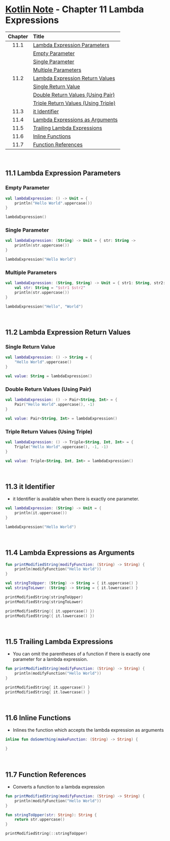 # [Kotlin Note](../../README.md) - Chapter 11 Lambda Expressions
| Chapter | Title |
| :-: | :- |
| 11.1 | [Lambda Expression Parameters](#111-lambda-expression-parameters) |
|  | [Empty Parameter](#empty-parameter) |
|  | [Single Parameter](#single-parameter) |
|  | [Multiple Parameters](#multiple-parameters) |
| 11.2 | [Lambda Expression Return Values](#112-lambda-expression-return-values) |
|  | [Single Return Value](#single-return-value) |
|  | [Double Return Values (Using Pair)](#double-return-values-using-pair) |
|  | [Triple Return Values (Using Triple)](#triple-return-values-using-triple) |
| 11.3 | [it Identifier](#113-it-identifier) |
| 11.4 | [Lambda Expressions as Arguments](#114-lambda-expressions-as-arguments) |
| 11.5 | [Trailing Lambda Expressions](#115-trailing-lambda-expressions) |
| 11.6 | [Inline Functions](#116-inline-functions) |
| 11.7 | [Function References](#117-function-references) |

<br />

## 11.1 Lambda Expression Parameters
### Empty Parameter
```kotlin
val lambdaExpression: () -> Unit = {
    println("Hello World".uppercase())
}

lambdaExpression()
```

### Single Parameter
```kotlin
val lambdaExpression: (String) -> Unit = { str: String ->
    println(str.uppercase())
}

lambdaExpression("Hello World")
```

### Multiple Parameters
```kotlin
val lambdaExpression: (String, String) -> Unit = { str1: String, str2: String ->
    val str: String = "$str1 $str2"
    println(str.uppercase())
}

lambdaExpression("Hello", "World")
```

<br />

## 11.2 Lambda Expression Return Values
### Single Return Value
```kotlin
val lambdaExpression: () -> String = {
    "Hello World".uppercase()
}

val value: String = lambdaExpression()
```

### Double Return Values (Using Pair)
```kotlin
val lambdaExpression: () -> Pair<String, Int> = {
    Pair("Hello World".uppercase(), -1)
}

val value: Pair<String, Int> = lambdaExpression()
```

### Triple Return Values (Using Triple)
```kotlin
val lambdaExpression: () -> Triple<String, Int, Int> = {
    Triple("Hello World".uppercase(), -1, -1)
}

val value: Triple<String, Int, Int> = lambdaExpression()
```

<br />

## 11.3 it Identifier
- it Identifier is available when there is exactly one parameter.

```kotlin
val lambdaExpression: (String) -> Unit = {
    println(it.uppercase())
}

lambdaExpression("Hello World")
```

<br />

## 11.4 Lambda Expressions as Arguments
```kotlin
fun printModifiedString(modifyFunction: (String) -> String) {
    println(modifyFunction("Hello World"))
}
```
```kotlin
val stringToUpper: (String) -> String = { it.uppercase() }
val stringToLower: (String) -> String = { it.lowercase() }

printModifiedString(stringToUpper)
printModifiedString(stringToLower)
```
```kotlin
printModifiedString({ it.uppercase() })
printModifiedString({ it.lowercase() })
```

<br />

## 11.5 Trailing Lambda Expressions
- You can omit the parentheses of a function if there is exactly one parameter for a lambda expression.

```kotlin
fun printModifiedString(modifyFunction: (String) -> String) {
    println(modifyFunction("Hello World"))
}
```
```kotlin
printModifiedString{ it.uppercase() }
printModifiedString{ it.lowercase() }
```

<br />

## 11.6 Inline Functions
- Inlines the function which accepts the lambda expression as arguments

```kotlin
inline fun doSomething(makeFunction: (String) -> String) {

}
```

<br />

## 11.7 Function References
- Converts a function to a lambda expression

```kotlin
fun printModifiedString(modifyFunction: (String) -> String) {
    println(modifyFunction("Hello World"))
}

fun stringToUpper(str: String): String {
    return str.uppercase()
}
```
```kotlin
printModifiedString(::stringToUpper)
```

<br />
